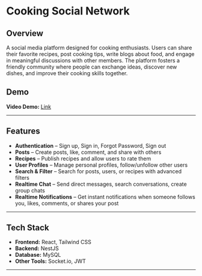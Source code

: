 # Cooking Social Network

## Overview
A social media platform designed for cooking enthusiasts. Users can share their favorite recipes, post cooking tips, write blogs about food, and engage in meaningful discussions with other members. The platform fosters a friendly community where people can exchange ideas, discover new dishes, and improve their cooking skills together.

## Demo
**Video Demo:** [Link](https://your-demo-link.com)  

---

##  Features
- **Authentication** – Sign up, Sign in, Forgot Password, Sign out  
- **Posts** – Create posts, like, comment, and share with others  
- **Recipes** – Publish recipes and allow users to rate them  
- **User Profiles** – Manage personal profiles, follow/unfollow other users  
- **Search & Filter** – Search for posts, users, or recipes with advanced filters  
- **Realtime Chat** – Send direct messages, search conversations, create group chats  
- **Realtime Notifications** – Get instant notifications when someone follows you, likes, comments, or shares your post  


---

## Tech Stack
- **Frontend:** React, Tailwind CSS  
- **Backend:** NestJS
- **Database:** MySQL
- **Other Tools:** Socket.io, JWT 

---
